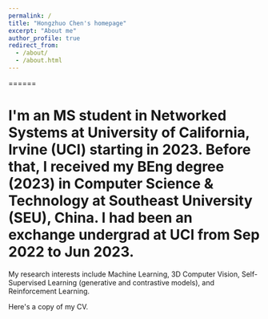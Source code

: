 ```yaml
---
permalink: /
title: "Hongzhuo Chen's homepage"
excerpt: "About me"
author_profile: true
redirect_from: 
  - /about/
  - /about.html
---
```

======

I'm an MS student in Networked Systems at University of California, Irvine (UCI) starting in 2023. Before that, I received my BEng degree (2023) in Computer Science & Technology at Southeast University (SEU), China. I had been an exchange undergrad at UCI from Sep 2022 to Jun 2023.
======

My research interests include Machine Learning, 3D Computer Vision, Self-Supervised Learning (generative and contrastive models), and Reinforcement Learning.

Here's a copy of my CV.

